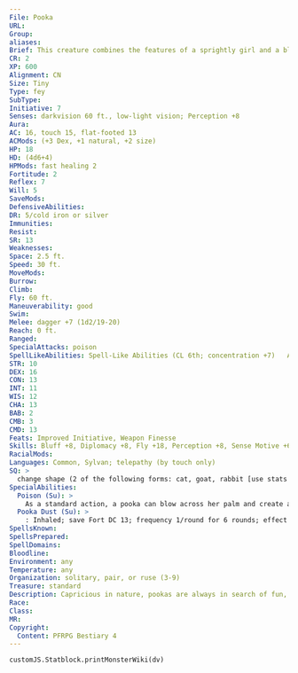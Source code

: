 ```yaml
---
File: Pooka
URL: 
Group: 
aliases: 
Brief: This creature combines the features of a sprightly girl and a black rabbit. A wicked, whimsical grin gleams on her face.
CR: 2
XP: 600
Alignment: CN
Size: Tiny
Type: fey
SubType: 
Initiative: 7
Senses: darkvision 60 ft., low-light vision; Perception +8
Aura: 
AC: 16, touch 15, flat-footed 13
ACMods: (+3 Dex, +1 natural, +2 size)
HP: 18
HD: (4d6+4)
HPMods: fast healing 2
Fortitude: 2
Reflex: 7
Will: 5
SaveMods: 
DefensiveAbilities: 
DR: 5/cold iron or silver
Immunities: 
Resist: 
SR: 13
Weaknesses: 
Space: 2.5 ft.
Speed: 30 ft.
MoveMods: 
Burrow: 
Climb: 
Fly: 60 ft.
Maneuverability: good
Swim: 
Melee: dagger +7 (1d2/19-20)
Reach: 0 ft.
Ranged: 
SpecialAttacks: poison
SpellLikeAbilities: Spell-Like Abilities (CL 6th; concentration +7)   At Will-detect magic, invisibility (self only)   3/day-minor image (DC 13), sleep (DC 12)   1/day-suggestion (DC 13)
STR: 10
DEX: 16
CON: 13
INT: 11
WIS: 12
CHA: 13
BAB: 2
CMB: 3
CMD: 13
Feats: Improved Initiative, Weapon Finesse
Skills: Bluff +8, Diplomacy +8, Fly +18, Perception +8, Sense Motive +6, Stealth +18, Use Magic Device +6
RacialMods: 
Languages: Common, Sylvan; telepathy (by touch only)
SQ: >
  change shape (2 of the following forms: cat, goat, rabbit [use stats for raccoon], or raven; polymorph)
SpecialAbilities:
  Poison (Su): >
    As a standard action, a pooka can blow across her palm and create a 5-foot-diameter cloud of intoxicating dust. The pooka decides when she uses this ability whether the dust acts as an inhaled poison or a mild intoxicant (equivalent to 1-2 glasses of beer).
  Pooka Dust (Su): >
    : Inhaled; save Fort DC 13; frequency 1/round for 6 rounds; effect 1d2 Wis and 1d2 Cha (or intoxication); cure 2 consecutive saves.
SpellsKnown: 
SpellsPrepared: 
SpellDomains: 
Bloodline: 
Environment: any
Temperature: any
Organization: solitary, pair, or ruse (3-9)
Treasure: standard
Description: Capricious in nature, pookas are always in search of fun, though they don't often care who they inconvenience with their antics-they're just in it for the whimsy. Always chaotic in nature, some pookas are cruel, some are good-natured, and others are slightly unhinged. There's no way to tell which kind one is just by looking at it; only by interacting with a pooka does its nature become clear. However, having a conversation with a pooka isn't easy. Though they're intelligent, pookas speak in choppy, simple sentences filled with obscure metaphors and nonsensical references. Most creatures who converse with a pooka usually misunderstand it the first time and have to ask the creature to repeat itself. Even their telepathy is filled with strange images and references, such as representing the word "elf " with the face of an elf it knew long ago, colloquialisms that only make sense to native speakers of Sylvan, and so on. Pookas thrive when in the company of others, and they frequently find companionship in a particular individual whether the camaraderie is wanted or not. Pookas prefer creatures of chaotic alignments, don't trust those with lawful alignments, and find most people with neutral alignments boring. Pookas pull pranks to get to know a person and stay near them to observe the results, invisibly perched on a shoulder or clinging to an article of clothing. As they usually communicate with their unlucky target (whom they call "friend") using telepathy, the person's erratic reactions to the unseen pooka's pranks and mental "voice" can make the target appear insane. The pooka doesn't mind a little rough retaliation, but flees any attempts to kill it. Some pookas can be helpful, and farmers often leave a portion of their harvest behind as a tribute for any resident pookas. A pooka who is satisfied with such a gift may leave that farmer alone for an entire year, while a pooka who feels slighted by the offering may relentlessly mock the farmer and cause minor accidents on the farm. A pooka measures 1 to 2 feet from eartips to tail and weighs up to 15 pounds. A non-lawful spellcaster of at least 7th level who takes the Improved Familiar feat can select a pooka as a familiar.
Race: 
Class: 
MR: 
Copyright:
  Content: PFRPG Bestiary 4
---
```

```dataviewjs
customJS.Statblock.printMonsterWiki(dv)
```
